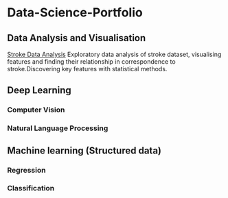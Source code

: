 # Data-Science-Portfolio
## Data Analysis and Visualisation
[Stroke Data Analysis](https://github.com/poojamahajan0712/Data-Science-Portfolio/tree/main/Data%20Analysis%20and%20visualisation) Exploratory data analysis of stroke dataset, visualising features and finding their relationship in correspondence to stroke.Discovering key features with statistical methods.
## Deep Learning 
### Computer Vision
### Natural Language Processing

## Machine learning (Structured data)
### Regression
### Classification
